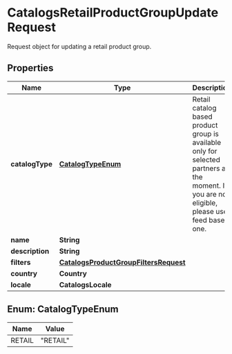 

# CatalogsRetailProductGroupUpdateRequest

Request object for updating a retail product group.

## Properties

| Name | Type | Description | Notes |
|------------ | ------------- | ------------- | -------------|
|**catalogType** | [**CatalogTypeEnum**](#CatalogTypeEnum) | Retail catalog based product group is available only for selected partners at the moment. If you are not eligible, please use feed based one. |  [optional] |
|**name** | **String** |  |  [optional] |
|**description** | **String** |  |  [optional] |
|**filters** | [**CatalogsProductGroupFiltersRequest**](CatalogsProductGroupFiltersRequest.md) |  |  [optional] |
|**country** | **Country** |  |  [optional] |
|**locale** | **CatalogsLocale** |  |  [optional] |



## Enum: CatalogTypeEnum

| Name | Value |
|---- | -----|
| RETAIL | &quot;RETAIL&quot; |



